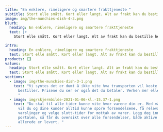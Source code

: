 ```yaml
---
title: "En enklere, rimeligere og smartere frakttjeneste "
subtitle: Stort elle smått. Kort eller langt. Alt av frakt kan du bestille her.
image: img/the-munchies-dish-4-3.png
blurb:
  heading: En enklere, rimeligere og smartere frakttjeneste
  text: |+
    Stort elle smått. Kort eller langt. Alt av frakt kan du bestille her.

intro:
  heading: En enklere, rimeligere og smartere frakttjeneste
  text: Stort elle smått. Kort eller langt. Alt av frakt kan du bestille her.
products: []
values:
  heading: Stort elle smått. Kort eller langt. Alt av frakt kan du bestille her.
  text: Stort elle smått. Kort eller langt. Alt av frakt kan du bestille her.
sections:
  - image: img/the-munchies-dish-3-1.png
    text: "Vi syntes det er dumt å ikke vite hva transporten vil koste før man
      bestiller. Prisene du ser er også det du betaler. Verken mer eller mindre.
      "
  - image: img/skjermbilde-2021-01-06-kl.-15.37-1.png
    text: "Du skal til alle tider kunne vite hvor varene din er. Med vår smartness,
      vil du og dine kunder alltid kunne spore forsendelsene, få relevante
      varslinger og velge slott-tider for mottak av varer. Logg deg inn i
      portalen, så får du oversikt over alle forsendelser, både aktive og de som
      allerede er levert. "
---
```

